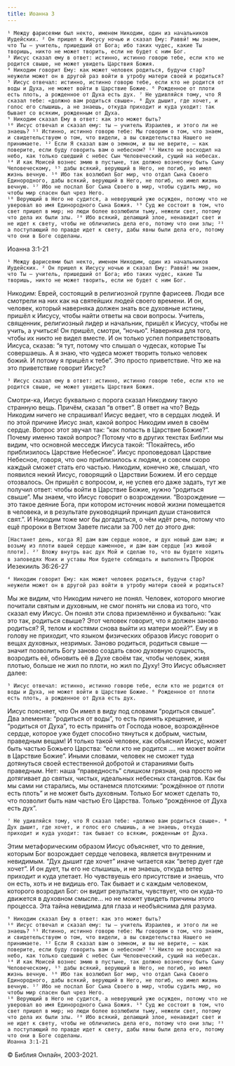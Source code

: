 ```yaml
---
title: Иоанна 3
---
```


```
¹ Между фарисеями был некто, именем Никодим, один из начальников Иудейских. ² Он пришел к Иисусу ночью и сказал Ему: Равви́! мы знаем, что Ты — учитель, пришедший от Бога; ибо таких чудес, какие Ты творишь, никто не может творить, если не будет с ним Бог.
³ Иисус сказал ему в ответ: истинно, истинно говорю тебе, если кто не родится свыше, не может увидеть Царствия Божия.
⁴ Никодим говорит Ему: как может человек родиться, будучи стар? неужели может он в другой раз войти в утробу матери своей и родиться?
⁵ Иисус отвечал: истинно, истинно говорю тебе, если кто не родится от воды и Духа, не может войти в Царствие Божие. ⁶ Рожденное от плоти есть плоть, а рожденное от Духа есть дух. ⁷ Не удивляйся тому, что Я сказал тебе: «должно вам родиться свыше». ⁸ Дух дышит, где хочет, и голос его слышишь, а не знаешь, откуда приходит и куда уходит: так бывает со всяким, рожденным от Духа.
⁹ Никодим сказал Ему в ответ: как это может быть?
¹⁰ Иисус отвечал и сказал ему: ты — учитель Израилев, и этого ли не знаешь? ¹¹ Истинно, истинно говорю тебе: Мы говорим о том, что знаем, и свидетельствуем о том, что видели, а вы свидетельства Нашего не принимаете. ¹² Если Я сказал вам о земном, и вы не верите, — как поверите, если буду говорить вам о небесном? ¹³ Никто не восходил на небо, как только сшедший с небес Сын Человеческий, сущий на небесах.
¹⁴ И как Моисей вознес змию в пустыне, так должно вознесену быть Сыну Человеческому, ¹⁵ дабы всякий, верующий в Него, не погиб, но имел жизнь вечную. ¹⁶ Ибо так возлюбил Бог мир, что отдал Сына Своего Единородного, дабы всякий, верующий в Него, не погиб, но имел жизнь вечную. ¹⁷ Ибо не послал Бог Сына Своего в мир, чтобы судить мир, но чтобы мир спасен был чрез Него.
¹⁸ Верующий в Него не судится, а неверующий уже осужден, потому что не уверовал во имя Единородного Сына Божия. ¹⁹ Суд же состоит в том, что свет пришел в мир; но люди более возлюбили тьму, нежели свет, потому что дела их были злы. ²⁰ Ибо всякий, делающий злое, ненавидит свет и не идет к свету, чтобы не обличились дела его, потому что они злы; ²¹ а поступающий по правде идет к свету, дабы явны были дела его, потому что они в Боге соделаны.
```
Иоанна 3:1-21

```¹ Между фарисеями был некто, именем Никодим, один из начальников Иудейских. ² Он пришел к Иисусу ночью и сказал Ему: Равви́! мы знаем, что Ты — учитель, пришедший от Бога; ибо таких чудес, какие Ты творишь, никто не может творить, если не будет с ним Бог.```

Никодим: Еврей, состоящий в религиозной группе фарисеев. Люди все смотрели на них как на святейших людей своего времени. И он, человек, который наверняка должен знать все духовные истины, пришёл к Иисусу, чтобы найти ответы на свои вопросы. Учитель, священник, религиозный лидер и начальник, пришёл к Иисусу, чтобы не учить, а учиться!
Он пришёл, смотри, “ночью”. Наверняка для того, чтобы их никто не видел вместе. И он только успел поприветствовать Иисуса, сказав: “я тут, потому что слышал о чудесах, которые Ты совершаешь. А я знаю, что чудеса может творить только человек божий. И потому я пришёл к тебе”.
Это просто приветствие. Что же на это приветствие говорит Иисус?


```³ Иисус сказал ему в ответ: истинно, истинно говорю тебе, если кто не родится свыше, не может увидеть Царствия Божия. ```

Смотри-ка, Иисус буквально с порога сказал Никодмиу такую странную вещь. Причём, сказал “в ответ”. В ответ на что? Ведь Никодим ничего не спрашивал!
Иисус ведает, что в сердцах людей. И по этой причине Иисус знал, какой вопрос Никодим имел в своём сердце. Вопрос этот звучал так: “как попасть в Царствие Божие?”.
Почему именно такой вопрос? Потому что в других текстах Библии мы видим, что основной месседж Иисуса такой: “Покайтесь, ибо приблизилось Царствие Небесное”. Иисус проповедовал Царствие Небесное, говоря, что оно приблизилось к людям, и совсем скоро каждый сможет стать его частью.
Никодим, конечно же, слышал, что появился некий Иисус, говорящий о Царствии Божием. И его сердце отозвалось. Он пришёл с вопросом, и, не успев его даже задать, тут же получил ответ: чтобы войти в Царствие Божие, нужно “родиться свыше”.
Мы знаем, что Иисус говорит о возрождении. “Возрождение — это такое деяние Бога, при котором источник новой жизни помещается в человека, и в результате руководящий принцип души становится свят.”.
И Никодим тоже мог бы догадаться, о чём идёт речь, потому что ещё пророки в Ветхом Завете писали за 700 лет до этого дня:

```[Настанет день, когда Я] дам вам сердце новое, и дух новый дам вам; и возьму из плоти вашей сердце каменное, и дам вам сердце [из живой плоти]. ²⁷ Вложу внутрь вас дух Мой и сделаю то, что вы будете ходить в заповедях Моих и уставы Мои будете соблюдать и выполнять``` Пророк Иезекииль 36:26-27

```⁴ Никодим говорит Ему: как может человек родиться, будучи стар? неужели может он в другой раз войти в утробу матери своей и родиться? ```

Мы же видим, что Никодим ничего не понял. Человек, которого многие почитали святым и духовным, не смог понять ни слова из того, что сказал ему Иисус. Он понял эти слова приземлённо и буквально: “как это так, родиться свыше? Этот человек говорит, что я должен заново родиться? Я, телом и костями снова выйти из матери моей?”. Ему и в голову не приходит, что языком физических образов Иисус говорит о вещах духовных, незримых.
Заново родиться, родиться свыше — значит позволить Богу заново создать свою духовную сущность, возродить её, обновить её в Духе своём так, чтобы человек, живя плотью, больше не жил по плоти, но жил по Духу!
Это Иисус объясняет далее:

```⁵ Иисус отвечал: истинно, истинно говорю тебе, если кто не родится от воды и Духа, не может войти в Царствие Божие. ⁶ Рожденное от плоти есть плоть, а рожденное от Духа есть дух.```

Иисус поясняет, что Он имел в виду под словами “родиться свыше”. Два элемента: “родиться от воды”, то есть принять крещение, и “родиться от Духа”, то есть принять от Господа новое, возрождённое сердце, которое уже будет способно тянуться к добрым, чистым, праведным вещам! И только такой человек, как объяснил Иисус, может быть частью Божьего Царства: “если кто не родится …. не может войти в Царствие Божие”. Иными словами, человек не сможет туда дотянуться своей естественной добротой и стараниями быть праведным. Нет: наша “праведность” слишком грязная, она просто не дотягивает до святых, чистых, идеальных небесных стандартов. Как бы мы сами ни старались, мы останемся плотскими: “рождённое от плоти есть плоть” и не может быть духовным. Только Бог может сделать то, что позволит быть нам частью Его Царства. Только “рождённое от Духа есть дух”.


``` ⁷ Не удивляйся тому, что Я сказал тебе: «должно вам родиться свыше». ⁸ Дух дышит, где хочет, и голос его слышишь, а не знаешь, откуда приходит и куда уходит: так бывает со всяким, рожденным от Духа. ```

Этим метафорическим образом Иисус объясняет, что то деяние, которым Бог возрождает сердце человека, является внутренним и невидимым. “Дух дышит где хочет” иначе читается как “ветер дует где хочет”. И он дует, ты его не слышишь, и не знаешь, откуда ветер приходит и куда улетает. Но чувствуешь его присутствие и знаешь, что он есть, хоть и не видишь его.
Так бывает и с каждым человеком, которого возродил Бог: он видит результаты, чувствует, что он куда-то движется в духовном смысле… но не может увидеть причины этого процесса. Эта тайна невидима для глаза и необъяснима для разума.

```
⁹ Никодим сказал Ему в ответ: как это может быть?
¹⁰ Иисус отвечал и сказал ему: ты — учитель Израилев, и этого ли не знаешь? ¹¹ Истинно, истинно говорю тебе: Мы говорим о том, что знаем, и свидетельствуем о том, что видели, а вы свидетельства Нашего не принимаете. ¹² Если Я сказал вам о земном, и вы не верите, — как поверите, если буду говорить вам о небесном? ¹³ Никто не восходил на небо, как только сшедший с небес Сын Человеческий, сущий на небесах.
¹⁴ И как Моисей вознес змию в пустыне, так должно вознесену быть Сыну Человеческому, ¹⁵ дабы всякий, верующий в Него, не погиб, но имел жизнь вечную. ¹⁶ Ибо так возлюбил Бог мир, что отдал Сына Своего Единородного, дабы всякий, верующий в Него, не погиб, но имел жизнь вечную. ¹⁷ Ибо не послал Бог Сына Своего в мир, чтобы судить мир, но чтобы мир спасен был чрез Него.
¹⁸ Верующий в Него не судится, а неверующий уже осужден, потому что не уверовал во имя Единородного Сына Божия. ¹⁹ Суд же состоит в том, что свет пришел в мир; но люди более возлюбили тьму, нежели свет, потому что дела их были злы. ²⁰ Ибо всякий, делающий злое, ненавидит свет и не идет к свету, чтобы не обличились дела его, потому что они злы; ²¹ а поступающий по правде идет к свету, дабы явны были дела его, потому что они в Боге соделаны.
Иоанна 3:1-21
```

© Библия Онлайн, 2003-2021.
